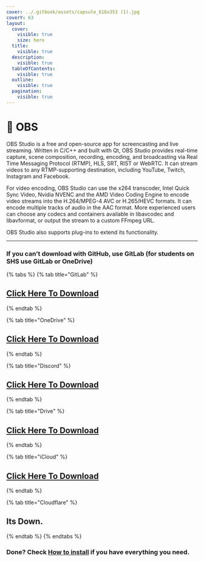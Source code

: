```yaml
---
cover: ../.gitbook/assets/capsule_616x353 (1).jpg
coverY: 63
layout:
  cover:
    visible: true
    size: hero
  title:
    visible: true
  description:
    visible: true
  tableOfContents:
    visible: true
  outline:
    visible: true
  pagination:
    visible: true
---
```


# 🎥 OBS

OBS Studio is a free and open-source app for screencasting and live streaming. Written in C/C++ and built with Qt, OBS Studio provides real-time capture, scene composition, recording, encoding, and broadcasting via Real Time Messaging Protocol (RTMP), HLS, SRT, RIST or WebRTC. It can stream videos to any RTMP-supporting destination, including YouTube, Twitch, Instagram and Facebook.

For video encoding, OBS Studio can use the x264 transcoder, Intel Quick Sync Video, Nvidia NVENC and the AMD Video Coding Engine to encode video streams into the H.264/MPEG-4 AVC or H.265/HEVC formats. It can encode multiple tracks of audio in the AAC format. More experienced users can choose any codecs and containers available in libavcodec and libavformat, or output the stream to a custom FFmpeg URL.

OBS Studio also supports plug-ins to extend its functionality.

***

### If you can't download with GitHub, use GitLab (for students on SHS use GitLab or OneDrive)

{% tabs %}
{% tab title="GitLab" %}
## [Click Here To Download](https://gitlab.com/fozalors/fountaine/-/raw/main/apps/OBS.zip)
{% endtab %}

{% tab title="OneDrive" %}
## [Click Here To Download](https://1drv.ms/u/s!AkX2q12uku0fgfB4dr-rSwQeVtC0DA?e=YErqNa)
{% endtab %}

{% tab title="Discord" %}
## [Click Here To Download](https://cdn.discordapp.com/attachments/1113994556787146843/1150999740931133600/OBS.zip)
{% endtab %}

{% tab title="Drive" %}
## [Click Here To Download](https://drive.google.com/file/d/1FKoBUfYXRMzAmTjk2hNGnbpmLcRSth1D/view?usp=drive\_link)
{% endtab %}

{% tab title="iCloud" %}
## [Click Here To Download](https://www.icloud.com/iclouddrive/08btmCzd5KSJzPpThub9NyeRQ#OBS)
{% endtab %}

{% tab title="Cloudflare" %}
## Its Down.
{% endtab %}
{% endtabs %}

### Done? Check [How to install](../how-to-install/) if you have everything you need.
